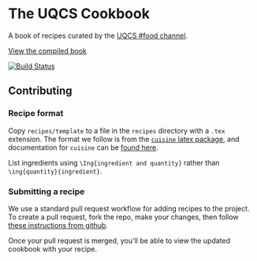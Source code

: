# The UQCS Cookbook

A book of recipes curated by the [UQCS #food channel](https://uqcs.slack.com/messages/food/).

[View the compiled book](https://jenkins.uqcs.org.au/job/cookbook/lastSuccessfulBuild/artifact/main.pdf)

[![Build Status](https://jenkins.uqcs.org.au/job/cookbook/badge/icon)](https://jenkins.uqcs.org.au/job/cookbook/)

## Contributing

### Recipe format

Copy `recipes/template` to a file in the `recipes` directory with a `.tex` extension. The format we follow is from the [`cuisine` latex package](https://www.ctan.org/tex-archive/macros/latex/contrib/cuisine), and documentation for `cuisine` can be [found here](http://mirror.aarnet.edu.au/pub/CTAN/macros/latex/contrib/cuisine/cuisine.pdf).

List ingredients using `\Ing{ingredient and quantity}` rather than `\ing{quantity}{ingredient}`.

### Submitting a recipe

We use a standard pull request workflow for adding recipes to the project. To create a pull request, fork the repo, make your changes, then follow [these instructions from github](https://help.github.com/articles/creating-a-pull-request-from-a-fork/).

Once your pull request is merged, you'll be able to view the updated cookbook with your recipe.

